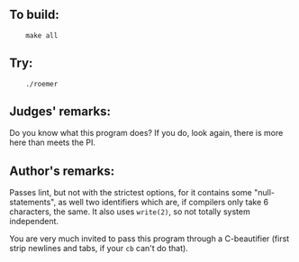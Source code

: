## To build:

``` <!---sh-->
    make all
```


## Try:

``` <!---sh-->
    ./roemer
```


## Judges' remarks:

Do you know what this program does?  If you do, look again, there is more here
than meets the PI.


## Author's remarks:

Passes lint, but not with the strictest options, for it contains some
"null-statements", as well two identifiers which are, if compilers only take 6
characters, the same.  It also uses `write(2)`, so not totally system
independent.

You are very much invited to pass this program through a C-beautifier (first
strip newlines and tabs, if your `cb` can't do that).


<!--

    Copyright © 1984-2024 by Landon Curt Noll. All Rights Reserved.

    You are free to share and adapt this file under the terms of this license:

	Creative Commons Attribution-ShareAlike 4.0 International (CC BY-SA 4.0)

    For more information, see:

	https://creativecommons.org/licenses/by-sa/4.0/

-->
